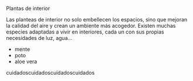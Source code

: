 Plantas de interior

Las planteas de interior no solo embellecen los espacios,
sino que mejoran la calidad del aire y crean un ambiente más acogedor.
Existen muchas especies adaptadas a vivir en interiores,
cada un con sus propias necesidades de luz, agua...

- mente
- poto
- aloe vera

cuidadoscuidadoscuidadoscuidados